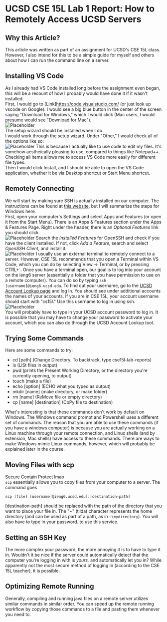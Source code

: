 UCSD CSE 15L Lab 1 Report: How to Remotely Access UCSD Servers
=================================================
## Why this Article?
This article was written as part of an assignment for UCSD's CSE 15L class. However, I also intend for this to be a simple guide for myself and others about how I can run the command line on a server.  

## Installing VS Code
As I already had VS Code installed long before the assignment even began, this will be a recount of how I probably would have done it if it wasn't installed.  
First, I would go to [Link]https://code.visualstudio.com/ (or just look up vscode on Google). I would see a big blue button in the center of the screen saying "Download for Windows," which I would click (Mac users, I would presume would see "Download for Mac").  
![Placeholder](/cse15l-lab-reports/assets/images/img01-vscode.png)  
The setup wizard should be installed when I do.  
I would work through the setup wizard. Under "Other," I would check all of the options like so:  
![Placeholder](/cse15l-lab-reports/assets/images/img02-optionalapps.png)
This is because I actually like to use code to edit my files. It's somehow aestheically pleasing to use, compared to things like Notepad++. Checking all items allows me to access VS Code more easily for different file types.  
Then I would click Install, and I should be able to open the VS Code application, whether it be via Desktop shortcut or Start Menu shortcut.  
## Remotely Connecting
We will start by making sure SSH is actually installed on our computer. The instructions can be found at [this website](https://docs.microsoft.com/en-us/windows-server/administration/openssh/openssh_install_firstuse#install-openssh-using-windows-settings), but I will summarize the steps for Windows here.  
First, open your computer's Settings and select Apps and Features (or open it from the Start Menu). There is an Apps & Features section under the Apps & Features Page. Right under the header, there is an _Optional Features_ link you should click.  
![Placeholder](/cse15l-lab-reports/assets/images/img02-optionalapps.png)
Search the _Installed Features_ for OpenSSH and check if you have the client installed. If not, click _Add a Feature,_ search and select _OpenSSH Client_, and install it.  
![Placeholder](/cse15l-lab-reports/assets/images/img03-sshclient.png)
I usually use an external terminal to remotely connect to a server. However, CSE 15L recommends that you open a Terminal within VS Code, which you can do by selecting View -> Terminal, or by pressing CTRL+\`. Once you have a terminal open, our goal is to log into your account on the ieng6 server (essentially a folder that you have permission to use on a remote computer). You can do so by typing `ssh [username]@ieng6.ucsd.edu`. To find out your username, go to the [UCSD Account Lookup page](https://sdacs.ucsd.edu/~icc/index.php) and log in. You should see under additional accounts the names of your accounts. If you are in CSE 15L, your account username should start with "cs15l." Use this username to log in using ssh.  
![Placeholder](/cse15l-lab-reports/assets/images/img04-username)  
You will probably have to type in your UCSD account password to log in. It is possible that you may have to change your password to activate your account, which you can also do through the UCSD Account Lookup tool. 
## Trying Some Commands
Here are some commands to try:
* cd \[path\] (Change Directory. To backtrack, type cse15l-lab-reports)
* ls (LiSt files in output)
* pwd (prints the Present Working Directory, or the directory you're currently opening, to output)
* touch (make a file)
* echo \[option\] (ECHO what you typed as output)
* mkdir \[name\] (make directory, or make folder)
* rm \[name\] (ReMove file or empty directory)
* cp \[name\] \[destination\] (CoPy file to destination)

What's interesting is that these commands don't work by default on Windows. The Windows command prompt and Powershell uses a different set of commands. The reason that you are able to use these commands (if you have a windows computer) is because you are actually working on a Linux machine through your remote connection, and Linux shells (and by extension, Mac shells) have access to these commands. There are ways to make Windows mimic Linux commands, however, which will probably be explained later in the course.
## Moving Files with scp
Secure Contain Protect lmao  
`scp` essentially allows you to copy files from your computer to a server. The command goes  
``` 
scp [file] [username]@ieng6.ucsd.edu]:[destination-path]
```  
[destination-path] should be replaced with the path of the directory that you want to place your file in. The "~" (tilda) character represents the home directory (and can be used as part of a path, as in `~\mydirectory`). 
You will also have to type in your password. to use this service. 
## Setting an SSH Key
The more complex your password, the more annoying it is to have to type it in. Wouldn't it be nice if the server could automatically detect that the computer you're logging in with is _yours,_ and automatically let you in? While apparently not the most secure method of logging in (according to the CSE 15L teacher), it is possible.  
## Optimizing Remote Running
Generally, compiling and running java files on a remote server utilizes similar commands in similar order. You can speed up the remote running workflow by copying those commands to a file and pasting them whenever you need to.  
